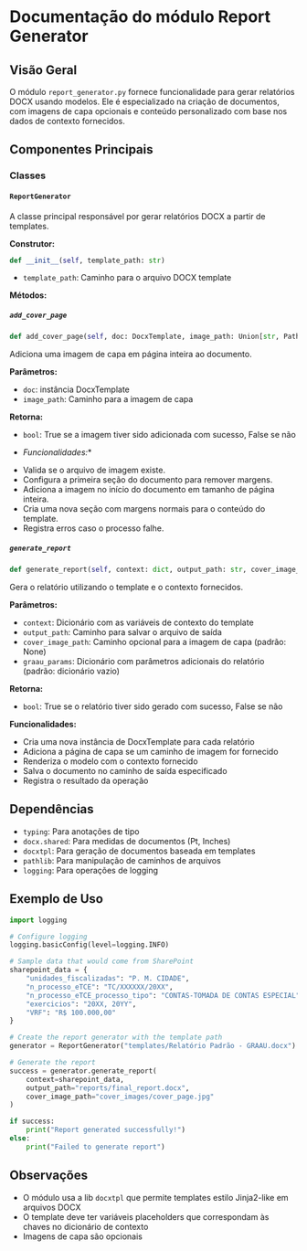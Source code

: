 # Documentação do módulo Report Generator

## Visão Geral

O módulo `report_generator.py` fornece funcionalidade para gerar relatórios DOCX usando modelos. Ele é especializado na criação de documentos, com imagens de capa opcionais e conteúdo personalizado com base nos dados de contexto fornecidos.

## Componentes Principais

### Classes

#### `ReportGenerator`

A classe principal responsável por gerar relatórios DOCX a partir de templates.

**Construtor:**

```python
def __init__(self, template_path: str)
```
- `template_path`: Caminho para o arquivo DOCX template

**Métodos:**

##### `add_cover_page`

```python
def add_cover_page(self, doc: DocxTemplate, image_path: Union[str, Path]) -> bool
```

Adiciona uma imagem de capa em página inteira ao documento.

**Parâmetros:**
- `doc`: instância DocxTemplate
- `image_path`: Caminho para a imagem de capa

**Retorna:**
- `bool`: True se a imagem tiver sido adicionada com sucesso, False se não

* *Funcionalidades:**
- Valida se o arquivo de imagem existe.
- Configura a primeira seção do documento para remover margens.
- Adiciona a imagem no início do documento em tamanho de página inteira.
- Cria uma nova seção com margens normais para o conteúdo do template.
- Registra erros caso o processo falhe.

##### `generate_report`

```python
def generate_report(self, context: dict, output_path: str, cover_image_path: Optional[Union[str, Path]] = None, graau_params: dict = {}) -> bool
```

Gera o relatório utilizando o template e o contexto fornecidos.

**Parâmetros:**
- `context`: Dicionário com as variáveis de contexto do template
- `output_path`: Caminho para salvar o arquivo de saída
- `cover_image_path`: Caminho opcional para a imagem de capa (padrão: None)
- `graau_params`: Dicionário com parâmetros adicionais do relatório (padrão: dicionário vazio)

**Retorna:**
- `bool`: True se o relatório tiver sido gerado com sucesso, False se não

**Funcionalidades:**
- Cria uma nova instância de DocxTemplate para cada relatório
- Adiciona a página de capa se um caminho de imagem for fornecido
- Renderiza o modelo com o contexto fornecido
- Salva o documento no caminho de saída especificado
- Registra o resultado da operação

## Dependências

- `typing`: Para anotações de tipo
- `docx.shared`: Para medidas de documentos (Pt, Inches)
- `docxtpl`:  Para geração de documentos baseada em templates
- `pathlib`: Para manipulação de caminhos de arquivos
- `logging`: Para operações de logging

## Exemplo de Uso

```python
import logging

# Configure logging
logging.basicConfig(level=logging.INFO)

# Sample data that would come from SharePoint
sharepoint_data = {
    "unidades_fiscalizadas": "P. M. CIDADE",
    "n_processo_eTCE": "TC/XXXXXX/20XX",
    "n_processo_eTCE_processo_tipo": "CONTAS-TOMADA DE CONTAS ESPECIAL",
    "exercicios": "20XX, 20YY",
    "VRF": "R$ 100.000,00"
}

# Create the report generator with the template path
generator = ReportGenerator("templates/Relatório Padrão - GRAAU.docx")

# Generate the report
success = generator.generate_report(
    context=sharepoint_data,
    output_path="reports/final_report.docx",
    cover_image_path="cover_images/cover_page.jpg"
)

if success:
    print("Report generated successfully!")
else:
    print("Failed to generate report")
```

## Observações

- O módulo usa a lib `docxtpl` que permite templates estilo Jinja2-like em arquivos DOCX
- O template deve ter variáveis placeholders que correspondam às chaves no dicionário de contexto
- Imagens de capa são opcionais